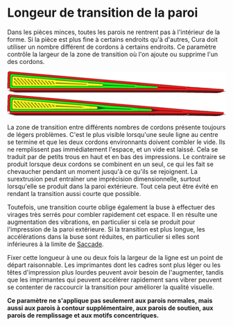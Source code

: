 Longeur de transition de la paroi
====
Dans les pièces minces, toutes les parois ne rentrent pas à l'intérieur de la forme. Si la pièce est plus fine à certains endroits qu'à d'autres, Cura doit utiliser un nombre différent de cordons à certains endroits. Ce paramètre contrôle la largeur de la zone de transition où l'on ajoute ou supprime l'un des cordons.

![Une transition très courte](../../../articles/images/wall_transition_length_0_2.png)
![Une transition plus longue](../../../articles/images/wall_transition_length_1_5.png)

La zone de transition entre différents nombres de cordons présente toujours de légers problèmes. C'est le plus visible lorsqu'une seule ligne au centre se termine et que les deux cordons environnants doivent combler le vide. Ils ne remplissent pas immédiatement l'espace, et un vide est laissé. Cela se traduit par de petits trous en haut et en bas des impressions. Le contraire se produit lorsque deux cordons se combinent en un seul, ce qui les fait se chevaucher pendant un moment jusqu'à ce qu'ils se rejoignent. La surextrusion peut entraîner une imprécision dimensionnelle, surtout lorsqu'elle se produit dans la paroi extérieure. Tout cela peut être évité en rendant la transition aussi courte que possible.

Toutefois, une transition courte oblige également la buse à effectuer des virages très serrés pour combler rapidement cet espace. Il en résulte une augmentation des vibrations, en particulier si cela se produit pour l'impression de la paroi extérieure. Si la transition est plus longue, les accélérations dans la buse sont réduites, en particulier si elles sont inférieures à la limite de [Saccade](../speed/jerk_print.md).

Fixer cette longueur à une ou deux fois la largeur de la ligne est un point de départ raisonnable. Les imprimantes dont les cadres sont plus léger ou les têtes d'impression plus lourdes peuvent avoir besoin de l'augmenter, tandis que les imprimantes qui peuvent accélérer rapidement sans vibrer peuvent se contenter de raccourcir la transition pour améliorer la qualité visuelle.

**Ce paramètre ne s'applique pas seulement aux parois normales, mais aussi aux parois à contour supplémentaire, aux parois de soutien, aux parois de remplissage et aux motifs concentriques.**
